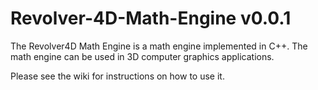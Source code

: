# Revolver-4D-Math-Engine v0.0.1


The Revolver4D Math Engine is a math engine implemented in C++. The math engine can be used in 3D computer graphics applications.

Please see the wiki for instructions on how to use it.
